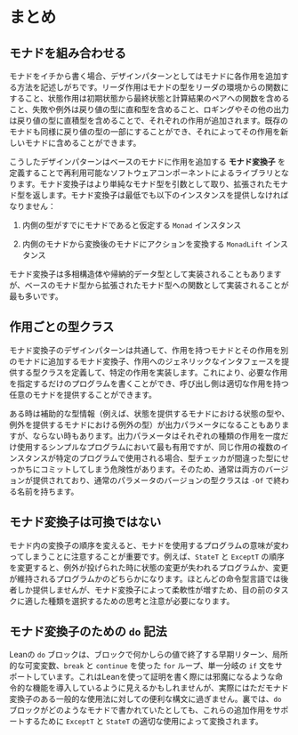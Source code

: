 <!--
# Summary
-->

# まとめ

<!--
## Combining Monads
-->

## モナドを組み合わせる

<!--
When writing a monad from scratch, there are design patterns that tend to describe the ways that each effect is added to the monad.
Reader effects are added by having the monad's type be a function from the reader's environment, state effects are added by including a function from the initial state to the value paired with the final state, failure or exceptions are added by including a sum type in the return type, and logging or other output is added by including a product type in the return type.
Existing monads can be made part of the return type as well, allowing their effects to be included in the new monad.
-->

モナドをイチから書く場合、デザインパターンとしてはモナドに各作用を追加する方法を記述しがちです。リーダ作用はモナドの型をリーダの環境からの関数にすること、状態作用は初期状態から最終状態と計算結果のペアへの関数を含めること、失敗や例外は戻り値の型に直和型を含めること、ロギングやその他の出力は戻り値の型に直積型を含めることで、それぞれの作用が追加されます。既存のモナドも同様に戻り値の型の一部にすることができ、それによってその作用を新しいモナドに含めることができます。

<!--
These design patterns are made into a library of reusable software components by defining _monad transformers_, which add an effect to some base monad.
Monad transformers take the simpler monad types as arguments, returning the enhanced monad types.
At a minimum, a monad transformer should provide the following instances:
-->

こうしたデザインパターンはベースのモナドに作用を追加する **モナド変換子** を定義することで再利用可能なソフトウェアコンポーネントによるライブラリとなります。モナド変換子はより単純なモナド型を引数として取り、拡張されたモナド型を返します。モナド変換子は最低でも以下のインスタンスを提供しなければなりません：

 <!--
 1. A `Monad` instance that assumes the inner type is already a monad
 -->
 1. 内側の型がすでにモナドであると仮定する `Monad` インスタンス
 <!--
 2. A `MonadLift` instance to translate an action from the inner monad to the transformed monad
 -->
 2. 内側のモナドから変換後のモナドにアクションを変換する `MonadLift` インスタンス
 
<!--
Monad transformers may be implemented as polymorphic structures or inductive datatypes, but they are most often implemented as functions from the underlying monad type to the enhanced monad type.
-->

モナド変換子は多相構造体や帰納的データ型として実装されることもありますが、ベースのモナド型から拡張されたモナド型への関数として実装されることが最も多いです。

<!--
## Type Classes for Effects
-->

## 作用ごとの型クラス

<!--
A common design pattern is to implement a particular effect by defining a monad that has the effect, a monad transformer that adds it to another monad, and a type class that provides a generic interface to the effect.
This allows programs to be written that merely specify which effects they need, so the caller can provide any monad that has the right effects.
-->

モナド変換子のデザインパターンは共通して、作用を持つモナドとその作用を別のモナドに追加するモナド変換子、作用へのジェネリックなインタフェースを提供する型クラスを定義して、特定の作用を実装します。これにより、必要な作用を指定するだけのプログラムを書くことができ、呼び出し側は適切な作用を持つ任意のモナドを提供することができます。

<!--
Sometimes, auxiliary type information (e.g. the state's type in a monad that provides state, or the exception's type in a monad that provides exceptions) is an output parameter, and sometimes it is not.
The output parameter is most useful for simple programs that use each kind of effect only once, but it risks having the type checker commit to a the wrong type too early when multiple instances of the same effect are used in a given program.
Thus, both versions are typically provided, with the ordinary-parameter version of the type class having a name that ends in `-Of`.
-->


ある時は補助的な型情報（例えば、状態を提供するモナドにおける状態の型や、例外を提供するモナドにおける例外の型）が出力パラメータになることもありますが、ならない時もあります。出力パラメータはそれぞれの種類の作用を一度だけ使用するシンプルなプログラムにおいて最も有用ですが、同じ作用の複数のインスタンスが特定のプログラムで使用される場合、型チェッカが間違った型にせっかちにコミットしてしまう危険性があります。そのため、通常は両方のバージョンが提供されており、通常のパラメータのバージョンの型クラスは `-Of` で終わる名前を持ちます。

<!--
## Monad Transformers Don't Commute
-->

## モナド変換子は可換ではない

<!--
It is important to note that changing the order of transformers in a monad can change the meaning of programs that use the monad.
For instance, re-ordering `StateT` and `ExceptT` can result either in programs that lose state modifications when exceptions are thrown or programs that keep changes.
While most imperative languages provide only the latter, the increased flexibility provided by monad transformers demands thought and attention to choose the correct variety for the task at hand.
-->

モナド内の変換子の順序を変えると、モナドを使用するプログラムの意味が変わってしまうことに注意することが重要です。例えば、`StateT` と `ExceptT` の順序を変更すると、例外が投げられた時に状態の変更が失われるプログラムか、変更が維持されるプログラムかのどちらかになります。ほとんどの命令型言語では後者しか提供しませんが、モナド変換子によって柔軟性が増すため、目の前のタスクに適した種類を選択するための思考と注意が必要になります。

<!--
## `do`-Notation for Monad Transformers
-->

## モナド変換子のための `do` 記法

<!--
Lean's `do`-blocks support early return, in which the block is terminated with some value, locally mutable variables, `for`-loops with `break` and `continue`, and single-branched `if`-statements.
While this may seem to be introducing imperative features that would get in the way of using Lean to write proofs, it is in fact nothing more than a more convenient syntax for certain common uses of monad transformers.
Behind the scenes, whatever monad the `do`-block is written in is transformed by appropriate uses of `ExceptT` and `StateT` to support these additional effects.
-->

Leanの `do` ブロックは、ブロックで何かしらの値で終了する早期リターン、局所的な可変変数、`break` と `continue` を使った `for` ループ、単一分岐の `if` 文をサポートしています。これはLeanを使って証明を書く際には邪魔になるような命令的な機能を導入しているように見えるかもしれませんが、実際にはただモナド変換子のある一般的な使用法に対しての便利な構文に過ぎません。裏では、`do` ブロックがどのようなモナドで書かれていたとしても、これらの追加作用をサポートするために `ExceptT` と `StateT` の適切な使用によって変換されます。
